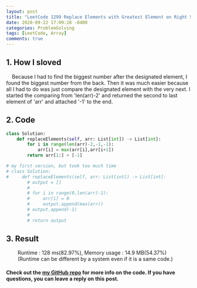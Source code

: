 ```yaml
---
layout: post
title: "LeetCode 1299 Replace Elements with Greatest Element on Right Side.py"
date: 2020-09-22 17:09:28 -0400
categories: ProblemSolving
tags: [LeetCode, Array]
comments: true
---
```


## 1. How I sloved
&nbsp;&nbsp;&nbsp;&nbsp;Because I had to find the biggest number after the designated element, I found the biggest number from the back. Then it was much easier because all I had to do was just compare the designated element with the very next. I started the comparing from 'len(arr)-2' and returned the second to last element of 'arr' and attached '-1' to the end.  

## 2. Code
```python
class Solution:
    def replaceElements(self, arr: List[int]) -> List[int]:
        for i in range(len(arr)-2,-1,-1):
            arr[i] = max(arr[i],arr[i+1])
        return arr[1:] + [-1]
```
```python
# my first version, but took too much time
# class Solution:
#     def replaceElements(self, arr: List[int]) -> List[int]:
        # output = []
        #
        # for i in range(0,len(arr)-1):
        #     arr[i] = 0
        #     output.append(max(arr))
        # output.append(-1)
        #
        # return output
```
## 3. Result
&nbsp;&nbsp;&nbsp;&nbsp;&nbsp;&nbsp;&nbsp;&nbsp;Runtime : 128 ms(82.97%), Memory usage : 14.9 MB(54.37%)  
&nbsp;&nbsp;&nbsp;&nbsp;&nbsp;&nbsp;&nbsp;&nbsp;(Runtime can be different by a system even if it is a same code.)

#### Check out the [my GitHub repo][hyuk-gh] for more info on the code. If you have questions, you can leave a reply on this post.

[hyuk-gh]:   https://github.com/dlgur1994/StudyAlgorithms
